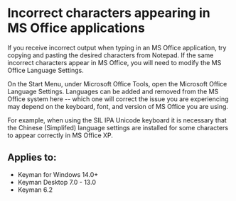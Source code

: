 # Incorrect characters appearing in MS Office applications

If you receive incorrect output when typing in an MS Office application, try copying and pasting the desired characters from Notepad. If the same incorrect characters appear in MS Office, you will need to modify the MS Office Language Settings.

On the Start Menu, under Microsoft Office Tools, open the Microsoft Office Language Settings. Languages can be added and removed from the MS Office system here -- which one will correct the issue you are experiencing may depend on the keyboard, font, and version of MS Office you are using.

For example, when using the SIL IPA Unicode keyboard it is necessary that the Chinese (Simplifed) language settings are installed for some characters to appear correctly in MS Office XP.

## Applies to:
* Keyman for Windows 14.0+
* Keyman Desktop 7.0 - 13.0
* Keyman 6.2
